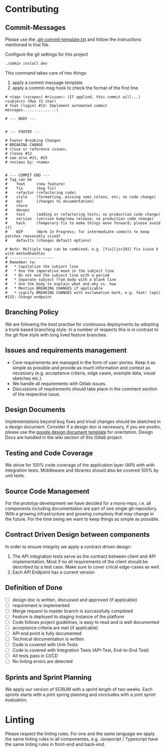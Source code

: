 # Contributing

## Commit-Messages

Please use the [.git-commit-template.txt](.git-commit-template.txt) and follow the instructions mentioned
in that file.

Configure the git settings for this project
```bash
./admin install dev
```
This command takes care of two things:

1. apply a commit message template
2. apply a commit-msg hook to check the format of the first line.

```
# <tag> (<scope>) #<issue>: (If applied, this commit will...) <subject> (Max 72 char)
# feat (login) #13: Implement automated commit messages...............|

# --- BODY ---


# --- FOOTER ---

# Footer Breaking Changes
# BREAKING CHANGE
# close or reference issues,
# closes #12
# see also #13, #23
# reviews by: <name>


# --- COMMIT END ---
# Tag can be
#    feat     (new feature)
#    fix      (bug fix)
#    refactor (refactoring code)
#    style    (formatting, missing semi colons, etc; no code change)
#    doc      (changes to documentation)
#    chore
#    devops
#    test     (adding or refactoring tests; no production code change)
#    version  (version bump/new release; no production code change)
#    hack     (Temporary fix to make things move forward; please avoid it)
#    WIP      (Work In Progress; for intermediate commits to keep patches reasonably sized)
#    defaults (changes default options)

# Note: Multiple tags can be combined, e.g. [fix][jsr292] Fix issue X with methodhandles
# --------------------
# Remember to:
#   * Capitalize the subject line
#   * Use the imperative mood in the subject line
#   * Do not end the subject line with a period
#   * Separate subject from body with a blank line
#   * Use the body to explain what and why vs. how
#   * Mention BREAKING CHANGES if applicable
#   * signify BREAKING CHANGES with exclamation mark, e.g. feat! (api) #132: Change endpoint
```

## Branching Policy

We are following the best practise for continuous deployments by adopting a
trunk based branching style. In a number of respects this is in contrast to the
git flow style with long lived feature branches.

## Issues and requirements management

- Core requirements are managed in the form of user stories. Keep it as simple
    as possible and provide as much information and context as necessary (e.g.
    acceptance criteria, edge cases, example data, visual sketches etc.)
- We handle all requirements with Gitlab issues.
- Discussions of requirements should take place in the comment section of the
    respective issue.

## Design Documents

Implementations beyond bug fixes and trival changes should be sketched in a
design document. Consider if a design doc is necessary, if you are positiv,
please use the [google design document
template](https://docs.google.com/document/d/1pgMutdDasJb6eN6yK6M95JM8gQ16IKacxxhPXgeL9WY/edit)
for orientation. Design Docs are handled in the wiki section of this Gitlab
project.

## Testing and Code Coverage

We strive for 100% code coverage of the application layer (API) with with
integration tests. Middleware and libraries should also be covered 100% by unit
tests.

## Source Code Management

For the prototyp development we have decided for a mono-repo, i.e. all
components including documentation are part of one single git-repository. With a
growing infrastructure and growing complexiy that may change in the future. For
the time being we want to keep things as simple as possible.

## Contract Driven Design between components

In order to ensure integrity we apply a contract driven design: 

1. The API integration tests serve as the contract between client and API
   implementation. Most if no all requirements of the client should be described
   by a test case. Make sure to cover criical edge-cases as well.
2. Each API Endpoint has a current version


## Definition of Done

- [  ] design doc is written, discussed and approved (if applicable)
- [  ] requirement is implemented
- [  ] Merge request to master branch is successfully completed
- [  ] Feature is deployed to staging instance of the platform
- [  ] Code follows project guidelines, is easy to read and is well documented
- [  ] acceptance criteria are met (if applicable)
- [  ] API end point is fully documented
- [  ] Technical documentation is written
- [  ] Code is covered with Unit-Tests
- [  ] Code is covered with Integration Tests (API-Test, End-to-End Test)
- [  ] All tests pass in CI/CD
- [  ] No linting errors are detected

## Sprints and Sprint Planning

We apply our version of SCRUM with a sprint length of two weeks. Each sprints
starts with a joint spring planning and concludes with a joint sprint
evaluation.

# Linting

Please respect the linting rules. For one and the same language we apply the
same linting rules in all componentes, e.g. Javascript / Typescript have the
same linting rules in front-end and back-end.
